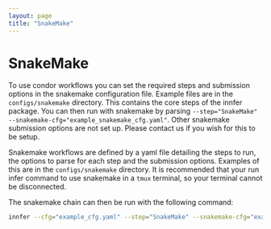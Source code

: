 ```yaml
---
layout: page
title: "SnakeMake"
---
```


# SnakeMake

To use condor workflows you can set the required steps and submission options in the snakemake configuration file. Example files are in the `configs/snakemake` directory. This contains the core steps of the innfer package. You can then run with snakemake by parsing `--step="SnakeMake" --snakemake-cfg="example_snakemake_cfg.yaml"`. Other snakemake submission options are not set up. Please contact us if you wish for this to be setup.

Snakemake workflows are defined by a yaml file detailing the steps to run, the options to parse for each step and the submission options. Examples of this are in the `configs/snakemake` directory. It is recommended that your run infer command to use snakemake in a `tmux` terminal, so your terminal cannot be disconnected. 

The snakemake chain can then be run with the following command:
```bash
innfer --cfg="example_cfg.yaml" --step="SnakeMake" --snakemake-cfg="example_snakemake_cfg.yaml"
```
